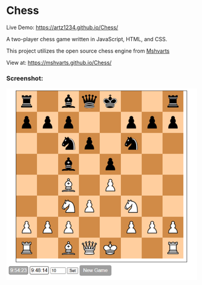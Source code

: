 # Chess

Live Demo: https://artz1234.github.io/Chess/

A two-player chess game written in JavaScript, HTML, and CSS. 
 
This project utilizes the open source chess engine from [Mshvarts](https://github.com/mshvarts/Chess)  

View at: https://mshvarts.github.io/Chess/

### Screenshot:  
![Image of Chess Board](demo.png)